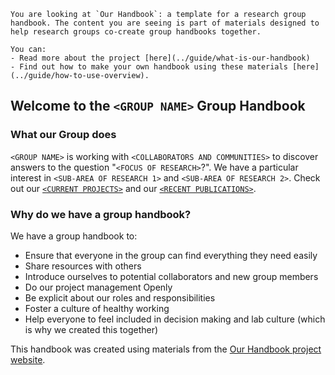 ```{note}
You are looking at `Our Handbook`: a template for a research group handbook. The content you are seeing is part of materials designed to help research groups co-create group handbooks together.

You can:
- Read more about the project [here](../guide/what-is-our-handbook)
- Find out how to make your own handbook using these materials [here](../guide/how-to-use-overview).
```

## Welcome to the `<GROUP NAME>` Group Handbook

### What our Group does
`<GROUP NAME>` is working with `<COLLABORATORS AND COMMUNITIES>` to discover answers to the question "`<FOCUS OF RESEARCH>`?". We have a particular interest in `<SUB-AREA OF RESEARCH 1>` and `<SUB-AREA OF RESEARCH 2>`. Check out our [`<CURRENT PROJECTS>`](projects/index) and our [`<RECENT PUBLICATIONS>`](projects/recent-publications).

<!-- 
TODO:
EXAMPLE MISSION STATEMENT 1:
-->

### Why do we have a group handbook?
<!-- TODO: Choose the reasons that matter to your group and add your own-->

We have a group handbook to:
- Ensure that everyone in the group can find everything they need easily 
- Share resources with others 
- Introduce ourselves to potential collaborators and new group members
- Do our project management Openly 
- Be explicit about our roles and responsibilities
- Foster a culture of healthy working
- Help everyone to feel included in decision making and lab culture (which is why we created this together)

<!--
Note: Please keep a link to the Our Handbook project here, to help other people find it)
-->

This handbook was created using materials from the [Our Handbook project website](https://very-good-science.github.io/our-handbook).